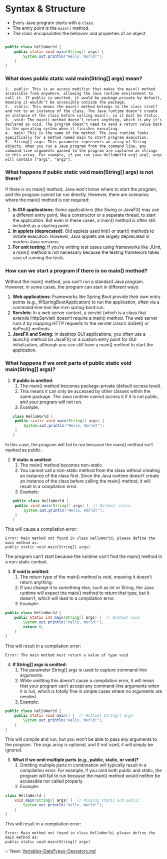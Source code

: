 #  Syntax & Structure
- Every Java program starts with a `class`.
- The entry point is the `main()` method.
- The class encapsulates the behavior and properties of an object.

```java

public class HelloWorld {
    public static void main(String[] args) {
        System.out.println("Hello, World!");
    }
}
```

### What does public static void main(String[] args) mean?
	1.	public: This is an access modifier that makes the main() method accessible from anywhere, allowing the Java runtime environment to call it. If public is omitted, it would be package-private by default, meaning it wouldn’t be accessible outside the package.
	2.	static: This means the main() method belongs to the class itself and not to an instance of the class. The Java runtime doesn’t create an instance of the class before calling main(), so it must be static.
	3.	void: The main() method doesn’t return anything, which is why it’s declared as void. The program doesn’t need to send a return value back to the operating system when it finishes executing.
	4.	main: This is the name of the method. The Java runtime looks specifically for a method named main to start program execution.
	5.	String[] args: This parameter represents an array of String objects. When you run a Java program from the command line, any command-line arguments passed to the program are captured as strings in this array. For example, if you run java HelloWorld arg1 arg2, args will contain ["arg1", "arg2"].

### What happens if public static void main(String[] args) is not there?

If there is no main() method, Java won’t know where to start the program, and the program cannot be run directly. However, there are scenarios where the main() method is not required:
1.	**In GUI applications**: Some applications (like Swing or JavaFX) may use a different entry point, like a constructor or a separate thread, to start the application. But even in these cases, a main() method is often still included as a starting point.
2.	**In applets (deprecated)**: Old applets used init() or start() methods to initiate execution. However, Java applets are largely deprecated in modern Java versions.
3.	**For unit testing**: If you’re writing test cases using frameworks like JUnit, a main() method is not necessary because the testing framework takes care of running the tests.

### How can we start a program if there is no main() method?

Without the main() method, you can’t run a standard Java program. However, in some cases, the program can start in different ways:
1.	**Web applications**: Frameworks like Spring Boot provide their own entry points (e.g., @SpringBootApplication) to run the application, often via a command-line tool like mvn spring-boot:run.
2.	**Servlets**: In a web server context, a servlet (which is a class that extends HttpServlet) doesn’t require a main() method. The web server runs it by mapping HTTP requests to the servlet class’s doGet() or doPost() methods.
3.	**JavaFX and Swing**: In desktop GUI applications, you often use a launch() method (in JavaFX) or a custom entry point for GUI initialization, although you can still have a main() method to start the application.

### What happens if we omit parts of public static void main(String[] args)?

1. **If public is omitted**:
    1. The main() method becomes package-private (default access level).
    2. 	This means it can only be accessed by other classes within the same package. The Java runtime cannot access it if it is not public, and your program will not run.
    3.	Example:
   ```java
   class HelloWorld {
    public static void main(String[] args) {
        System.out.println("Hello, World!");
    }
   }
In this case, the program will fail to run because the main() method isn’t marked as public.

2. **If static is omitted**:
    1.	The main() method becomes non-static.
    2.	You cannot call a non-static method from the class without creating an instance of the class first. Since the Java runtime doesn’t create an instance of the class before calling the main() method, it will result in a compilation error.
    3.	Example:
   ```java
   public class HelloWorld {
    public void main(String[] args) {  // Without static
        System.out.println("Hello, World!");
    }
   }

This will cause a compilation error:

```text
Error: Main method not found in class HelloWorld, please define the main method as:
public static void main(String[] args)
```

The program can’t start because the runtime can’t find the main() method in a non-static context.

3. **If void is omitted**:
    1.	The return type of the main() method is void, meaning it doesn’t return anything.
    2.	If you change it to something else, such as int or String, the Java runtime will expect the main() method to return that type, but it doesn’t, which will lead to a compilation error.
    3.	Example:
```java
public class HelloWorld {
    public static int main(String[] args) {  // Without void
        System.out.println("Hello, World!");
        return 0;
    }
}
```
This will result in a compilation error:
```text
Error: The main method must return a value of type void
```

4. **If String[] args is omitted:**
    1.	The parameter String[] args is used to capture command-line arguments.
    2.	While omitting this doesn’t cause a compilation error, it will mean that your program can’t accept any command-line arguments when it is run, which is totally fine in simple cases where no arguments are needed.
    3.	Example:
```java
public class HelloWorld {
    public static void main() {  // Without String[] args
        System.out.println("Hello, World!");
    }
}
```

This will compile and run, but you won’t be able to pass any arguments to the program. The args array is optional, and if not used, it will simply be ignored.

5. **What if we omit multiple parts (e.g., public, static, or void)?**
    1.	Omitting multiple parts in combination will typically result in a compilation error. For example, if you omit both public and static, the program will fail to run because the main() method would neither be accessible nor called properly.
    2.	Example:
```java
class HelloWorld {
    void main(String[] args) {  // Missing static and public
        System.out.println("Hello, World!");
    }
}
```
This will result in a compilation error:
```text
Error: Main method not found in class HelloWorld, please define the main method as:
public static void main(String[] args)
```
✅ Next: [Variables-DataTypes-Operators.md](Variables-DataTypes-Operators.md) 